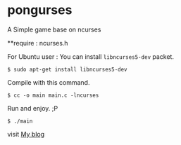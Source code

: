 # pongurses
A Simple game base on ncurses

**require : ncurses.h

For Ubuntu user : You can install ```libncurses5-dev``` packet.
```
$ sudo apt-get install libncurses5-dev
```

Compile with this command.
```
$ cc -o main main.c -lncurses
```

Run and enjoy. ;P
```
$ ./main
```

visit [My blog](http://blog.selfscript.me/2015/06/28/%E0%B9%80%E0%B8%82%E0%B8%A2%E0%B8%99%E0%B9%80%E0%B8%81%E0%B8%A1%E0%B9%80%E0%B8%A5%E0%B8%99%E0%B9%86%E0%B8%AA%E0%B9%84%E0%B8%95%E0%B8%A5-text-based-%E0%B8%94%E0%B8%A7%E0%B8%A2-ncurses-%E0%B9%83%E0%B8%99%E0%B8%A0%E0%B8%B2%E0%B8%A9%E0%B8%B2%E0%B8%8B/)
